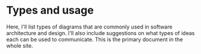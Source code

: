 # Types and usage

Here, I'll list types of diagrams that are commonly used in software architecture and design.
I'll also include suggestions on what types of ideas each can be used to communicate.
This is the primary document in the whole site.
